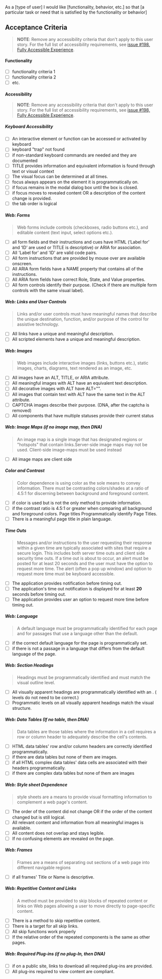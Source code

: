 As a [type of user] I would like [functionality, behavior, etc.] so that [a particular task or need that is satisfied by the functionality or behavior]

## Acceptance Criteria

> **NOTE**: Remove any accessibility criteria that don't apply to this user story.  For the full list of accessibility requirements, see [issue #198, Fully Accessible Experience](#198).

#### Functionality

- [ ] functionality criteria 1
- [ ] functionality criteria 2
- [ ] etc.

#### Accessibility

> **NOTE**: Remove any accessibility criteria that don't apply to this user story.  For the full list of accessibility requirements, see [issue #198, Fully Accessible Experience](#198).

##### Keyboard Accessibility

- [ ] An interactive element or function can be accessed or activated by keyboard
- [ ] keyboard "trap" not found
- [ ] if non-standard keyboard commands are needed and they are documented
- [ ] TITLE provides information and equivalent information is found through text or visual context
- [ ] The visual focus can be determined at all times.
- [ ] focus always appears on the element it is programmatically on.
- [ ] if focus remains in the modal dialog box until the box is closed.
- [ ] if focus moves to revealed content OR a description of the content change is provided.
- [ ] the tab order is logical

##### Web: Forms

> Web forms include controls (checkboxes, radio buttons etc.), and editable content (text input, select options etc.).

- [ ] all form fields and their instructions and cues have HTML (‘Label for’ and ‘ID’ are used or TITLE is descriptive) or ARIA for association.
- [ ] All 'Label for' and 'ID' are valid code pairs.
- [ ] All form instructions that are provided by mouse over are available onscreen.
- [ ] All ARIA form fields have a NAME property that contains all of the instructions.
- [ ] All ARIA form fields have correct Role, State, and Value properties.
- [ ] All form controls identify their purpose. (Check if there are multiple form controls with the same visual label).

##### Web: Links and User Controls

> Links and/or user controls must have meaningful names that describe the unique destination, function, and/or purpose of the control for assistive technology.

- [ ] All links have a unique and meaningful description.
- [ ] All scripted elements have a unique and meaningful description.

##### Web: Images

> Web images include interactive images (links, buttons etc.), static images, charts, diagrams, text rendered as an image, etc.

- [ ] All images have an ALT, TITLE, or ARIA attribute.
- [ ] All meaningful images with ALT have an equivalent text description.
- [ ] All decorative images with ALT have ALT="".
- [ ] All images that contain text with ALT have the same text in the ALT attribute.
- [ ] CAPTCHA images describe their purpose. (DNA, after the captcha is removed)
- [ ] All components that have multiple statuses provide their current status

##### Web: Image Maps (if no image map, then DNA)

> An image map is a single image that has designated regions or "hotspots" that contain links.Server-side image maps may not be used. Client-side image-maps must be used instead

- [ ] All image maps are client side

##### Color and Contrast

> Color dependence is using color as the sole means to convey information. There must be contrasting colors/shades at a ratio of 4.5:1 for discerning between background and foreground content.

- [ ] if color is used but is not the only method to provide information.
- [ ] if the contrast ratio is 4.5:1 or greater when comparing all background and foreground colors.
Page titles Programmatically identify Page Titles.
- [ ] There is a meaningful page title in plain language.

##### Time Outs

> Messages and/or instructions to the user requesting their response within a given time are typically associated with sites that require a secure login. This includes both server time outs and client side security time outs. If a time out is about to occur, an alert must be posted for at least 20 seconds and the user must have the option to request more time. The alert (often a pop up window) and option to request more time must be keyboard accessible.

- [ ] The application provides notification before timing out.
- [ ] The application's time out notification is displayed for at least **20** seconds before timing out.
- [ ] The application provides user an option to request more time before timing out.

##### Web: Language

> A default language must be programmatically identified for each page and for passages that use a language other than the default.

- [ ] if the correct default language for the page is programmatically set.
- [ ] if there is not a passage in a language that differs from the default language of the page.

##### Web: Section Headings

> Headings must be programmatically identified and must match the visual outline level.

- [ ] All visually apparent headings are programmatically identified with an <H>. (<H> levels do not need to be correct.)
- [ ] Programmatic <H> levels on all visually apparent headings match the visual structure.

##### Web: Data Tables (If no table, then DNA)

> Data tables are those tables where the information in a cell requires a row or column header to adequately describe the cell's contents.

- [ ] HTML data tables' row and/or column headers are correctly identified programmatically.
- [ ] if there are data tables but none of them are images.
- [ ] if all HTML complex data tables' data cells are associated with their headers programmatically.
- [ ] if there are complex data tables but none of them are images

##### Web: Style sheet Dependence

> style sheets are a means to provide visual formatting information to complement a web page's content.

- [ ] The order of the content did not change OR if the order of the content changed but is still logical.
- [ ] All relevant content and information from all meaningful images is available.
- [ ] All content does not overlap and stays legible.
- [ ] If no confusing elements are revealed on the page.

##### Web: Frames

> Frames are a means of separating out sections of a web page into different navigable regions

- [ ] if all frames' Title or Name is descriptive.

##### Web: Repetitive Content and Links

> A method must be provided to skip blocks of repeated content or links on Web pages allowing a user to move directly to page-specific content.

- [ ] There is a method to skip repetitive content.
- [ ] There is a target for all skip links.
- [ ] All skip functions work properly
- [ ] If the relative order of the repeated components is the same as other pages.

##### Web: Required Plug-ins (if no plug-In, then DNA)

- [ ] if on a public site, links to download all required plug-ins are provided.
- [ ] All plug-ins required to view content are compliant.
